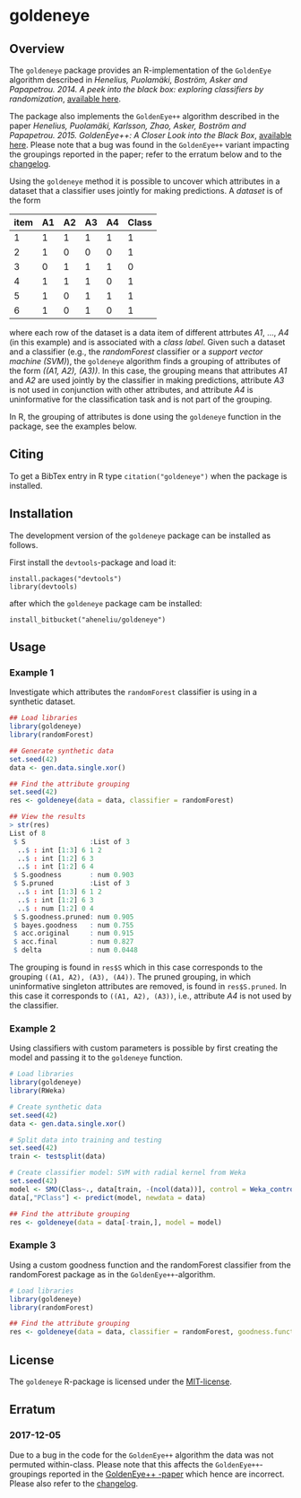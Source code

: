# goldeneye

## Overview
The `goldeneye` package provides an R-implementation of the `GoldenEye` algorithm described in _Henelius, Puolamäki, Boström, Asker and Papapetrou. 2014. A peek into the black box: exploring classifiers by randomization_, [available here](https://doi.org/10.1007/s10618-014-0368-8). 

The package also implements the `GoldenEye++` algorithm described in the paper _Henelius, Puolamäki, Karlsson, Zhao, Asker, Boström and Papapetrou. 2015. GoldenEye++: A Closer Look into the Black Box_, [available here](https://doi.org/10.1007/978-3-319-17091-6_5). Please note that a bug was found in the `GoldenEye++` variant impacting the groupings reported in the paper; refer to the erratum below and to the [changelog](changelog.md).

Using the `goldeneye` method it is possible to uncover which attributes in a dataset that a classifier uses jointly for making predictions. A *dataset* is of the form

item | A1 | A2 | A3 | A4 | Class
-----|----|----|----|----|-------
1    | 1  | 1  | 1  | 1  |  1
2    | 1  | 0  | 0  | 0  |  1
3    | 0  | 1  | 1  | 1  |  0
4    | 1  | 1  | 1  | 0  |  1
5    | 1  | 0  | 1  | 1  |  1
6    | 1  | 0  | 1  | 0  |  1

where each row of the dataset is a data item of different attrbutes *A1*, ..., *A4* (in this example) and is associated with a *class label*. Given such a dataset and a classifier (e.g., the *randomForest* classifier or a *support vector machine (SVM)*), the `goldeneye` algorithm finds a grouping of attributes of the form *((A1, A2), (A3))*. In this case, the grouping means that attributes *A1* and *A2* are used jointly by the classifier in making predictions, attribute *A3* is not used in conjunction with other attributes, and attribute *A4* is uninformative for the classification task and is not part of the grouping.

In R, the grouping of attributes is done using the `goldeneye` function in the package, see the examples below.


## Citing
To get a BibTex entry in R type `citation("goldeneye")` when the package is installed.


## Installation
The development version of the `goldeneye` package can be installed as follows.

First install the `devtools`-package and load it:
```
install.packages("devtools")
library(devtools)
```

after which the `goldeneye` package cam be installed:
```
install_bitbucket("aheneliu/goldeneye")
```

## Usage
### Example 1
Investigate which attributes the `randomForest` classifier is using in a synthetic dataset.

```R
## Load libraries
library(goldeneye)
library(randomForest)

## Generate synthetic data
set.seed(42)
data <- gen.data.single.xor()

## Find the attribute grouping
set.seed(42)
res <- goldeneye(data = data, classifier = randomForest)

## View the results
> str(res)
List of 8
 $ S                :List of 3
  ..$ : int [1:3] 6 1 2
  ..$ : int [1:2] 6 3
  ..$ : int [1:2] 6 4
 $ S.goodness       : num 0.903
 $ S.pruned         :List of 3
  ..$ : int [1:3] 6 1 2
  ..$ : int [1:2] 6 3
  ..$ : num [1:2] 0 4
 $ S.goodness.pruned: num 0.905
 $ bayes.goodness   : num 0.755
 $ acc.original     : num 0.915
 $ acc.final        : num 0.827
 $ delta            : num 0.0448
```
The grouping is found in `res$S` which in this case corresponds to the grouping `((A1, A2), (A3), (A4))`. The pruned grouping, in which uninformative singleton attributes are removed, is found in `res$S.pruned`. In this case it corresponds to `((A1, A2), (A3))`, i.e., attribute _A4_ is not used by the classifier.

### Example 2
Using classifiers with custom parameters is possible by first creating the model and passing it to the `goldeneye` function.
```R
# Load libraries
library(goldeneye)
library(RWeka)

# Create synthetic data
set.seed(42)
data <- gen.data.single.xor()

# Split data into training and testing
set.seed(42)
train <- testsplit(data)

# Create classifier model: SVM with radial kernel from Weka
set.seed(42)
model <- SMO(Class~., data[train, -(ncol(data))], control = Weka_control(K = "weka.classifiers.functions.supportVector.RBFKernel -G 3"))
data[,"PClass"] <- predict(model, newdata = data)

## Find the attribute grouping
res <- goldeneye(data = data[-train,], model = model)
```

### Example 3
Using a custom goodness function and the randomForest classifier from the randomForest package as in the `GoldenEye++`-algorithm.
```R
# Load libraries
library(goldeneye)
library(randomForest)

## Find the attribute grouping
res <- goldeneye(data = data, classifier = randomForest, goodness.function = class_probability_correlation_randomforest)
```

## License
The `goldeneye` R-package is licensed under the [MIT-license](http://opensource.org/licenses/MIT).

## Erratum
### 2017-12-05
Due to a bug in the code for the `GoldenEye++` algorithm the data was not permuted within-class. Please note that this affects the `GoldenEye++`-groupings reported in the [GoldenEye++ -paper](https://doi.org/10.1007/978-3-319-17091-6_5) which hence are incorrect. Please also refer to the [changelog](CHANGELOG.md).

